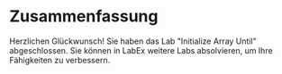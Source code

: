 # Zusammenfassung

Herzlichen Glückwunsch! Sie haben das Lab "Initialize Array Until" abgeschlossen. Sie können in LabEx weitere Labs absolvieren, um Ihre Fähigkeiten zu verbessern.
